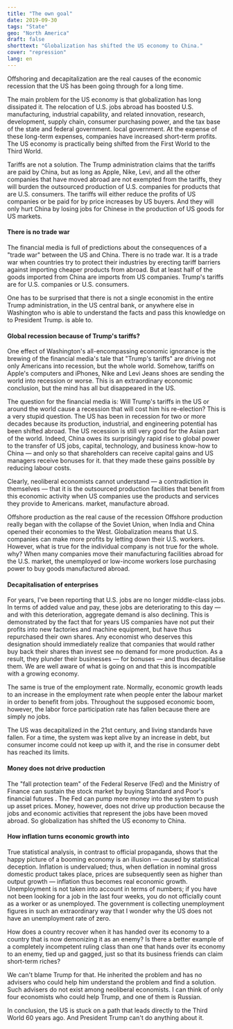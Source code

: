 ```yaml
---
title: "The own goal"
date: 2019-09-30
tags: "State"
geo: "North America"
draft: false
shorttext: "Globalization has shifted the US economy to China."
cover: "repression"
lang: en
---
```


Offshoring and decapitalization are the real causes of the economic recession that the US has been going through for a long time.

The main problem for the US economy is that globalization has long dissipated it. The relocation of U.S. jobs abroad has boosted U.S. manufacturing, industrial capability, and related innovation, research, development, supply chain, consumer purchasing power, and the tax base of the state and federal government. local government. At the expense of these long-term expenses, companies have increased short-term profits. The US economy is practically being shifted from the First World to the Third World.

Tariffs are not a solution. The Trump administration claims that the tariffs are paid by China, but as long as Apple, Nike, Levi, and all the other companies that have moved abroad are not exempted from the tariffs, they will burden the outsourced production of U.S. companies for products that are U.S. consumers. The tariffs will either reduce the profits of US companies or be paid for by price increases by US buyers. And they will only hurt China by losing jobs for Chinese in the production of US goods for US markets.

#### There is no trade war

The financial media is full of predictions about the consequences of a "trade war" between the US and China. There is no trade war. It is a trade war when countries try to protect their industries by erecting tariff barriers against importing cheaper products from abroad. But at least half of the goods imported from China are imports from US companies. Trump's tariffs are for U.S. companies or U.S. consumers.

One has to be surprised that there is not a single economist in the entire Trump administration, in the US central bank, or anywhere else in Washington who is able to understand the facts and pass this knowledge on to President Trump. is able to.

#### Global recession because of Trump's tariffs?

One effect of Washington's all-encompassing economic ignorance is the brewing of the financial media's tale that "Trump's tariffs" are driving not only Americans into recession, but the whole world. Somehow, tariffs on Apple's computers and iPhones, Nike and Levi Jeans shoes are sending the world into recession or worse. This is an extraordinary economic conclusion, but the mind has all but disappeared in the US.

The question for the financial media is: Will Trump's tariffs in the US or around the world cause a recession that will cost him his re-election? This is a very stupid question. The US has been in recession for two or more decades because its production, industrial, and engineering potential has been shifted abroad. The US recession is still very good for the Asian part of the world. Indeed, China owes its surprisingly rapid rise to global power to the transfer of US jobs, capital, technology, and business know-how to China — and only so that shareholders can receive capital gains and US managers receive bonuses for it. that they made these gains possible by reducing labour costs.

Clearly, neoliberal economists cannot understand — a contradiction in themselves — that it is the outsourced production facilities that benefit from this economic activity when US companies use the products and services they provide to Americans. market, manufacture abroad.

Offshore production as the real cause of the recession
Offshore production really began with the collapse of the Soviet Union, when India and China opened their economies to the West. Globalization means that U.S. companies can make more profits by letting down their U.S. workers. However, what is true for the individual company is not true for the whole. why? When many companies move their manufacturing facilities abroad for the U.S. market, the unemployed or low-income workers lose purchasing power to buy goods manufactured abroad.

#### Decapitalisation of enterprises

For years, I've been reporting that U.S. jobs are no longer middle-class jobs. In terms of added value and pay, these jobs are deteriorating to this day — and with this deterioration, aggregate demand is also declining. This is demonstrated by the fact that for years US companies have not put their profits into new factories and machine equipment, but have thus repurchased their own shares. Any economist who deserves this designation should immediately realize that companies that would rather buy back their shares than invest see no demand for more production. As a result, they plunder their businesses — for bonuses — and thus decapitalise them. We are well aware of what is going on and that this is incompatible with a growing economy.

The same is true of the employment rate. Normally, economic growth leads to an increase in the employment rate when people enter the labour market in order to benefit from jobs. Throughout the supposed economic boom, however, the labor force participation rate has fallen because there are simply no jobs.

The US was decapitalized in the 21st century, and living standards have fallen. For a time, the system was kept alive by an increase in debt, but consumer income could not keep up with it, and the rise in consumer debt has reached its limits.

#### Money does not drive production

The "fall protection team" of the Federal Reserve (Fed) and the Ministry of Finance can sustain the stock market by buying Standard and Poor's financial futures . The Fed can pump more money into the system to push up asset prices. Money, however, does not drive up production because the jobs and economic activities that represent the jobs have been moved abroad. So globalization has shifted the US economy to China.

#### How inflation turns economic growth into

True statistical analysis, in contrast to official propaganda, shows that the happy picture of a booming economy is an illusion — caused by statistical deception. Inflation is undervalued; thus, when deflation in nominal gross domestic product takes place, prices are subsequently seen as higher than output growth — inflation thus becomes real economic growth. Unemployment is not taken into account in terms of numbers; if you have not been looking for a job in the last four weeks, you do not officially count as a worker or as unemployed. The government is collecting unemployment figures in such an extraordinary way that I wonder why the US does not have an unemployment rate of zero.

How does a country recover when it has handed over its economy to a country that is now demonizing it as an enemy? Is there a better example of a completely incompetent ruling class than one that hands over its economy to an enemy, tied up and gagged, just so that its business friends can claim short-term riches?

We can't blame Trump for that. He inherited the problem and has no advisers who could help him understand the problem and find a solution. Such advisers do not exist among neoliberal economists. I can think of only four economists who could help Trump, and one of them is Russian.

In conclusion, the US is stuck on a path that leads directly to the Third World 60 years ago. And President Trump can't do anything about it.
